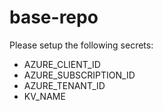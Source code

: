 # base-repo
Please setup the following secrets:

* AZURE_CLIENT_ID
* AZURE_SUBSCRIPTION_ID
* AZURE_TENANT_ID
* KV_NAME
